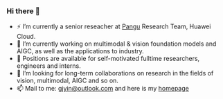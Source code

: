 ### Hi there 👋
- ⚡ I’m currently a senior reseacher at [Pangu](https://www.huaweicloud.com/product/pangu.html) Research Team, Huawei Cloud.
- 🔭 I’m currently working on multimodal & vision foundation models and AIGC, as well as the applications to industry.
- 👯 Positions are available for self-motivated fulltime researchers, engineers and interns.
- 🌱 I’m looking for long-term collaborations on research in the fields of vision, multimodal, AIGC and so on.
- 📫 Mail to me: gjyin@outlook.com and here is my [homepage](gjyin.github.io)

<!--
**gjyin/gjyin** is a ✨ _special_ ✨ repository because its `README.md` (this file) appears on your GitHub profile.

Here are some ideas to get you started:

- 🔭 I’m currently working on ...
- 🌱 I’m currently learning ...
- 👯 I’m looking to collaborate on ...
- 🤔 I’m looking for help with ...
- 💬 Ask me about ...
- 📫 How to reach me: ...
- 😄 Pronouns: ...
- ⚡ Fun fact: ...
-->
